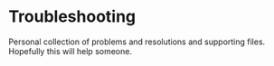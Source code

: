 # Troubleshooting
Personal collection of problems and resolutions and supporting files. Hopefully this will help someone.
